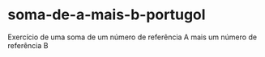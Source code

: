 # soma-de-a-mais-b-portugol
Exercício de uma soma de um número de referência A mais um número de referência  B 

